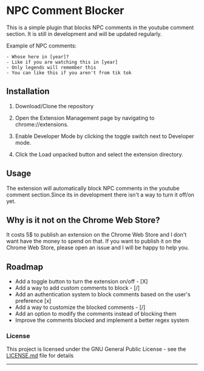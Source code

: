 # NPC Comment Blocker

This is a simple plugin that blocks NPC comments in the youtube comment section. It is still in development and will be updated regularly.

Example of NPC comments:

```
- Whose here in [year]?
- Like if you are watching this in [year]
- Only legends will remember this
- You can like this if you aren't from tik tok
```

## Installation

1. Download/Clone the repository

2. Open the Extension Management page by navigating to chrome://extensions.

3. Enable Developer Mode by clicking the toggle switch next to Developer mode.

4. Click the Load unpacked button and select the extension directory.

## Usage

The extension will automatically block NPC comments in the youtube comment section.Since its in development there isn't a way to turn it off/on yet.

## Why is it not on the Chrome Web Store?

It costs 5$ to publish an extension on the Chrome Web Store and I don't want have the money to spend on that. If you want to publish it on the Chrome Web Store, please open an issue and I will be happy to help you.

## Roadmap

- Add a toggle button to turn the extension on/off - [X]
- Add a way to add custom comments to block - [/]
- Add an authentication system to block comments based on the user's preference [x]
- Add a way to customize the blocked comments - [/]
- Add an option to modify the comments instead of blocking them
- Improve the comments blocked and implement a better regex system

### License

This project is licensed under the GNU General Public License - see the [LICENSE.md](LICENSE) file for details

---
